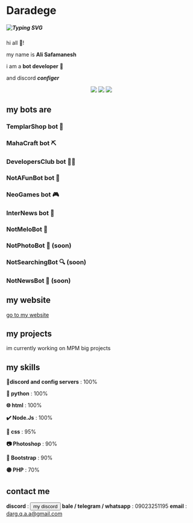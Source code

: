 # Daradege

##### ![Typing SVG](https://readme-typing-svg.demolab.com?font=Fira+Code&pause=1000&color=F70000&random=false&width=435&lines=discord+bot+developer;discord+configer;bale+bot+developer;telegram+bot+developer;frontend+developer;developed+for+develop+♥️)

hi all 👋!

my name is **Ali Safamanesh**

i am a **bot developer** 🤖

and discord ***configer***

<p align="center">
  <p align="center">
  <img src="https://api.statusbadges.me/badge/status/898843614380163082" />
  <img src="https://api.statusbadges.me/badge/playing/898843614380163082" />
  <img src="https://api.statusbadges.me/badge/vscode/898843614380163082" />
</p>

## my bots are
### TemplarShop bot    🛒
### MahaCraft bot      ⛏️
### DevelopersClub bot 👨‍💻
### NotAFunBot bot     🤡
### NeoGames bot       🎮
### InterNews bot      📰
### NotMeloBot         🎸
### NotPhotoBot        📸 (soon)
### NotSearchingBot    🔍 (soon)
### NotNewsBot         📰 (soon)




## my website

<a href="https://daradege.github.io/">go to my website</a>

## my projects
im currently working on MPM big projects

## my skills

**🔷discord and config servers** : 100%

**🐍 python** : 100%

**🌐 html** : 100%

**✔️ Node.Js** : 100%

**🎨 css** : 95%

**📷 Photoshop** : 90%

**🥾 Bootstrap** : 90%

**🟣 PHP** : 70%

## contact me

**discord** : <a href="https://discordapp.com/users/898843614380163082"><button>my discord</button></a>
**bale / telegram / whatsapp** : 09023251195
**email** : darg.q.a.a@gmail.com
